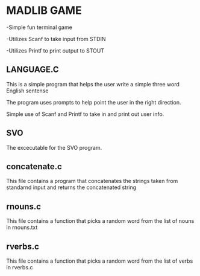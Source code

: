 # MADLIB GAME

-Simple fun terminal game 

-Utilizes Scanf to take input from STDIN 

-Utilizes Printf to print output to STOUT

## LANGUAGE.C


This is a simple program that helps the user write a simple three word English sentense

The program uses prompts to help point the user in the right direction.

Simple use of Scanf and Printf to take in and print out user info.


## SVO

The excecutable for the SVO program. 


## concatenate.c

This file contains a program that concatenates the strings taken from standarnd input and returns the concatenated string


## rnouns.c


This file contains a function that picks a random word from the list of nouns in rnouns.txt

## rverbs.c

This file contains a function that picks a random word from the list of verbs in rverbs.c